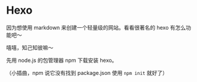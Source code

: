 Hexo
================================
因为想使用 markdown 来创建一个轻量级的网站。看看很著名的 hexo 有怎么功能吧～

嘻嘻，知己知彼嘛～

先用 node.js 的包管理器 npm 下载安装 hexo。

（小插曲，npm 说它没有找到 package.json 使用 `npm init` 就好了）